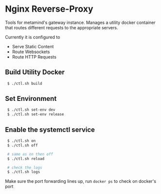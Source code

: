 # Nginx Reverse-Proxy

Tools for metamind's gateway instance. Manages a utility docker container that routes different requests to the appropriate servers.

Currently it is configured to

 - Serve Static Content
 - Route Websockets
 - Route HTTP Requests

## Build Utility Docker

```bash
 $ ./ctl.sh build
```

## Set Environment

```bash
 $ ./ctl.sh set-env dev
 $ ./ctl.sh set-env release
```

## Enable the systemctl service

```bash
 $ ./ctl.sh on
 $ ./ctl.sh off

 # same as on then off
 $ ./ctl.sh reload 

 # check the logs
 $ ./ctl.sh logs
```

Make sure the port forwarding lines up, run ``docker ps`` to check on docker's port